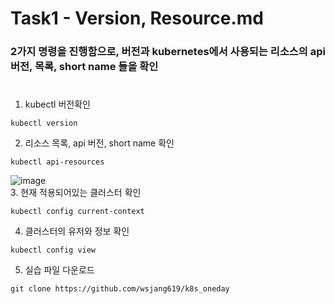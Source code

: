 # Task1 - Version, Resource.md  

### 2가지 명령을 진행함으로, 버전과 kubernetes에서 사용되는 리소스의 api 버전, 목록, short name 들을 확인
#
1. kubectl 버전확인
```
kubectl version
```

2. 리소스 목록, api 버전, short name 확인
```
kubectl api-resources
```  
![image](https://user-images.githubusercontent.com/92773629/138027152-bbde5c41-2a20-4516-b366-b036e47dcad2.png)  
3. 현재 적용되어있는 클러스터 확인
```
kubectl config current-context
```  

4. 클러스터의 유저와 정보 확인
```
kubectl config view
```

5. 실습 파일 다운로드
```
git clone https://github.com/wsjang619/k8s_oneday
```
